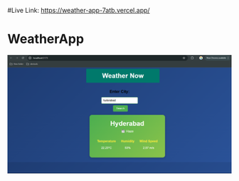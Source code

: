 #Live Link:
https://weather-app-7atb.vercel.app/


# WeatherApp

![Dashboard Screenshot](weather.png)
